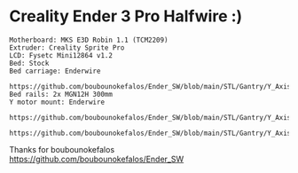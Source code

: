 # Creality Ender 3 Pro Halfwire :)
```
Motherboard: MKS E3D Robin 1.1 (TCM2209)
Extruder: Creality Sprite Pro
LCD: Fysetc Mini12864 v1.2
Bed: Stock
Bed carriage: Enderwire
     https://github.com/boubounokefalos/Ender_SW/blob/main/STL/Gantry/Y_Axis/y_axis_bed_carriage.stl
Bed rails: 2x MGN12H 300mm
Y motor mount: Enderwire
     https://github.com/boubounokefalos/Ender_SW/blob/main/STL/Gantry/Y_Axis/y_motor_mount_a.stl
     https://github.com/boubounokefalos/Ender_SW/blob/main/STL/Gantry/Y_Axis/y_motor_mount_b.stl
```

Thanks for boubounokefalos
https://github.com/boubounokefalos/Ender_SW
